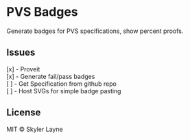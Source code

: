 # PVS Badges

Generate badges for PVS specifications, show percent proofs.

## Issues

[x] - Proveit  
[x] - Generate fail/pass badges  
[ ] - Get Specification from github repo  
[ ] - Host SVGs for simple badge pasting  

## License

MIT © Skyler Layne
